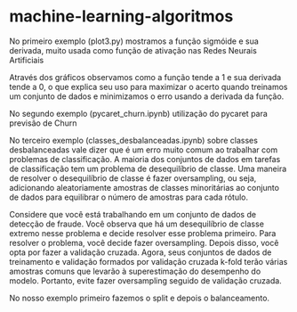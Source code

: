 # machine-learning-algoritmos

No primeiro exemplo (plot3.py) mostramos a função sigmóide e sua derivada, muito usada 
como função de ativação nas Redes Neurais Artificiais

Através dos gráficos observamos como a função tende a 1 e sua derivada
tende a 0, o que explica seu uso para maximizar o acerto quando treinamos
um conjunto de dados e minimizamos o erro usando a derivada da função.


No segundo exemplo (pycaret_churn.ipynb) utilização do pycaret para previsão de Churn

No terceiro exemplo (classes_desbalanceadas.ipynb) sobre classes desbalanceadas vale dizer que 
é um erro muito comum ao trabalhar com problemas de classificação.
A maioria dos conjuntos de dados em tarefas de classificação tem um problema de desequilíbrio de classe.
Uma maneira de resolver o desequilíbrio de classe é fazer oversampling, ou seja, adicionando aleatoriamente
amostras de classes minoritárias ao conjunto de dados para equilibrar o número de amostras para cada rótulo.

Considere que você está trabalhando em um conjunto de dados de detecção de fraude.
Você observa que há um desequilíbrio de classe extremo nesse problema e decide resolver
esse problema primeiro. Para resolver o problema, você decide fazer oversampling. Depois disso,
você opta por fazer a validação cruzada. Agora, seus conjuntos de dados de treinamento e validação
formados por validação cruzada k-fold terão várias amostras comuns que levarão à superestimação
do desempenho do modelo. Portanto, evite fazer oversampling seguido de validação cruzada.

No nosso exemplo primeiro fazemos o split e depois o balanceamento.

